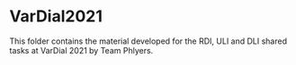 # VarDial2021

This folder contains the material developed for the RDI, ULI and DLI shared tasks at VarDial 2021 by Team Phlyers.
